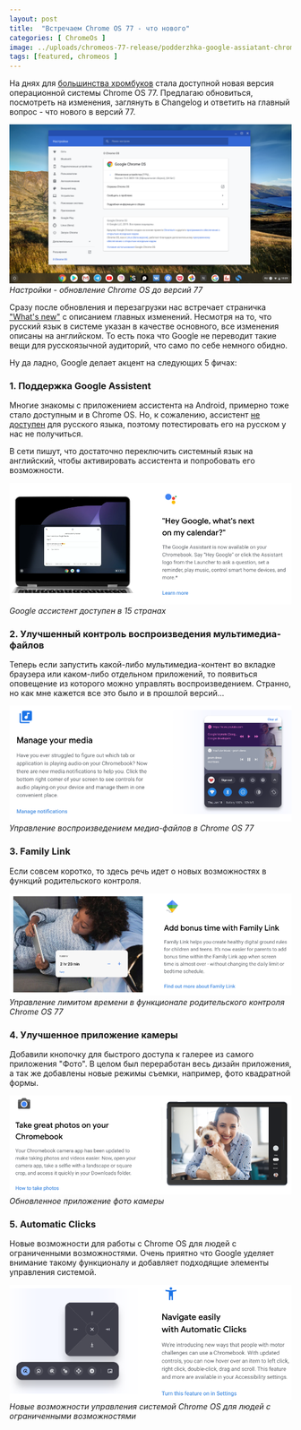 ```yaml
---
layout: post
title:  "Встречаем Chrome OS 77 - что нового"
categories: [ ChromeOs ]
image: ../uploads/chromeos-77-release/podderzhka-google-assiatant-chromeos77.png
tags: [featured, chromeos ]
---
```


На днях для [большинства хромбуков](https://cros-updates-serving.appspot.com/) стала доступной новая версия операционной системы Chrome OS 77. Предлагаю обновиться, посмотреть на изменения, заглянуть в Changelog и ответить на главный вопрос - что нового в версий 77.


![Настройки - обновление Chrome OS до версий 77](../uploads/chromeos-77-release/obnovlenie-chromeos-77.png "Настройки - обновление Chrome OS до версий 77")
*Настройки - обновление Chrome OS до версий 77*

Сразу после обновления и перезагрузки нас встречает страничка ["What's new"](https://www.google.com/chromebook/whatsnew/embedded/?version=77&tags=nami-signed-mp-v5keys) с описанием главных изменений. Несмотря на то, что русский язык в системе указан в качестве основного, все изменения описаны на английском. То есть пока что Google не переводит такие вещи для русскоязычной аудиторий, что само по себе немного обидно.

Ну да ладно, Google делает акцент на следующих 5 фичах:

### 1. Поддержка Google Assistent

Многие знакомы с приложением ассистента на Android, примерно тоже стало доступным и в Chrome OS. Но, к сожалению, ассистент [не доступен](https://9to5google.com/2019/09/12/google-assistant-chromebooks-15-countries/) для русского языка, поэтому потестировать его на русском у нас не получиться.

В сети пишут, что достаточно переключить системный язык на английский, чтобы активировать ассистента и попробовать его возможности.

![Google ассистент доступен в 15 странах](../uploads/chromeos-77-release/podderzhka-google-assiatant-chromeos77.png "Google ассистент доступен в 15 странах")
*Google ассистент доступен в 15 странах*

### 2. Улучшенный контроль воспроизведения мультимедиа-файлов

Теперь если запустить какой-либо мультимедиа-контент во вкладке браузера или каком-либо отдельном приложений, то появиться оповещение из которого можно управлять воспроизведением. Странно, но как мне кажется все это было и в прошлой версий...

![Управление воспроизведением медиа-файлов в Chrome OS 77](../uploads/chromeos-77-release/multimedia-kontrol.png "Управление воспроизведением медиа-файлов в Chrome OS 77")
*Управление воспроизведением медиа-файлов в Chrome OS 77*

### 3. Family Link 
Если совсем коротко, то здесь речь идет о новых возможностях в функций родительского контроля.

![Улучшенный родительский контроль](../uploads/chromeos-77-release/uluchshenaya-funkciya-roditelskogo-kontrolya.png "Улучшенный родительский контроль")
*Управление лимитом времени в функционале родительского контроля Chrome OS 77*

### 4. Улучшенное приложение камеры

Добавили кнопочку для быстрого доступа к галерее из самого приложения "Фото". В целом был переработан весь дизайн приложения, а так же добавлены новые режимы съемки, например, фото квадратной формы.

![Обновленное приложение фото камеры](../uploads/chromeos-77-release/novii-dizain-foto-prilozheniya.png "Обновленное приложение фото камеры")
*Обновленное приложение фото камеры*

### 5. Automatic Clicks 
Новые возможности для работы с Chrome OS для людей с ограниченными возможностями. Очень приятно что Google уделяет внимание такому функционалу и добавляет подходящие элементы управления системой.


![Automatic Clicks](../uploads/chromeos-77-release/navigaciya.png "Automatic Clicks")
*Новые возможности управления системой Chrome OS для людей с ограниченными возможностями*

